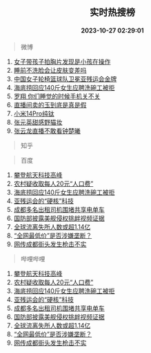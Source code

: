 <div align="center"><h2>实时热搜榜</h2><h4>2023-10-27 02:29:01</h4></div>

> 微博  

1. [女子带孩子拍胸片发现是小孩在操作](https://s.weibo.com/weibo?q=%23%E5%A5%B3%E5%AD%90%E5%B8%A6%E5%AD%A9%E5%AD%90%E6%8B%8D%E8%83%B8%E7%89%87%E5%8F%91%E7%8E%B0%E6%98%AF%E5%B0%8F%E5%AD%A9%E5%9C%A8%E6%93%8D%E4%BD%9C%23&t=31&band_rank=1&Refer=top)<br />
2. [睡前不洗脸会让皮肤变差吗](https://s.weibo.com/weibo?q=%23%E7%9D%A1%E5%89%8D%E4%B8%8D%E6%B4%97%E8%84%B8%E4%BC%9A%E8%AE%A9%E7%9A%AE%E8%82%A4%E5%8F%98%E5%B7%AE%E5%90%97%23&t=31&band_rank=2&Refer=top)<br />
3. [中国女子轮椅篮球队卫冕亚残运会金牌](https://s.weibo.com/weibo?q=%23%E4%B8%AD%E5%9B%BD%E5%A5%B3%E5%AD%90%E8%BD%AE%E6%A4%85%E7%AF%AE%E7%90%83%E9%98%9F%E5%8D%AB%E5%86%95%E4%BA%9A%E6%AE%8B%E8%BF%90%E4%BC%9A%E9%87%91%E7%89%8C%23&t=31&band_rank=3&Refer=top)<br />
4. [海底捞回应140斤女生应聘洗碗工被拒](https://s.weibo.com/weibo?q=%23%E6%B5%B7%E5%BA%95%E6%8D%9E%E5%9B%9E%E5%BA%94140%E6%96%A4%E5%A5%B3%E7%94%9F%E5%BA%94%E8%81%98%E6%B4%97%E7%A2%97%E5%B7%A5%E8%A2%AB%E6%8B%92%23&t=31&band_rank=4&Refer=top)<br />
5. [罗翔 你们睡觉的时候手机关不关](https://s.weibo.com/weibo?q=%E7%BD%97%E7%BF%94%20%E4%BD%A0%E4%BB%AC%E7%9D%A1%E8%A7%89%E7%9A%84%E6%97%B6%E5%80%99%E6%89%8B%E6%9C%BA%E5%85%B3%E4%B8%8D%E5%85%B3&t=31&band_rank=5&Refer=top)<br />
6. [直播间卖的玉到底是真是假](https://s.weibo.com/weibo?q=%23%E7%9B%B4%E6%92%AD%E9%97%B4%E5%8D%96%E7%9A%84%E7%8E%89%E5%88%B0%E5%BA%95%E6%98%AF%E7%9C%9F%E6%98%AF%E5%81%87%23&t=31&band_rank=6&Refer=top)<br />
7. [小米14Pro纯钛](https://s.weibo.com/weibo?q=%23%E5%B0%8F%E7%B1%B314Pro%E7%BA%AF%E9%92%9B%23&t=31&band_rank=7&Refer=top)<br />
8. [张元英甜感野猫妆](https://s.weibo.com/weibo?q=%23%E5%BC%A0%E5%85%83%E8%8B%B1%E7%94%9C%E6%84%9F%E9%87%8E%E7%8C%AB%E5%A6%86%23&t=31&band_rank=8&Refer=top)<br />
9. [张云龙直播不敢看钟楚曦](https://s.weibo.com/weibo?q=%23%E5%BC%A0%E4%BA%91%E9%BE%99%E7%9B%B4%E6%92%AD%E4%B8%8D%E6%95%A2%E7%9C%8B%E9%92%9F%E6%A5%9A%E6%9B%A6%23&t=31&band_rank=9&Refer=top)<br />

> 知乎  


> 百度  

1. [攀登航天科技高峰](https://www.baidu.com/s?wd=%E6%94%80%E7%99%BB%E8%88%AA%E5%A4%A9%E7%A7%91%E6%8A%80%E9%AB%98%E5%B3%B0&sa=fyb_news&rsv_dl=fyb_news)<br />
2. [农村疑收取每人20元“人口费”](https://www.baidu.com/s?wd=%E5%86%9C%E6%9D%91%E7%96%91%E6%94%B6%E5%8F%96%E6%AF%8F%E4%BA%BA20%E5%85%83%E2%80%9C%E4%BA%BA%E5%8F%A3%E8%B4%B9%E2%80%9D&sa=fyb_news&rsv_dl=fyb_news)<br />
3. [海底捞回应140斤女生应聘洗碗工被拒](https://www.baidu.com/s?wd=%E6%B5%B7%E5%BA%95%E6%8D%9E%E5%9B%9E%E5%BA%94140%E6%96%A4%E5%A5%B3%E7%94%9F%E5%BA%94%E8%81%98%E6%B4%97%E7%A2%97%E5%B7%A5%E8%A2%AB%E6%8B%92&sa=fyb_news&rsv_dl=fyb_news)<br />
4. [亚残运会的“硬核”科技](https://www.baidu.com/s?wd=%E4%BA%9A%E6%AE%8B%E8%BF%90%E4%BC%9A%E7%9A%84%E2%80%9C%E7%A1%AC%E6%A0%B8%E2%80%9D%E7%A7%91%E6%8A%80&sa=fyb_news&rsv_dl=fyb_news)<br />
5. [成都多名出租司机围堵共享电单车](https://www.baidu.com/s?wd=%E6%88%90%E9%83%BD%E5%A4%9A%E5%90%8D%E5%87%BA%E7%A7%9F%E5%8F%B8%E6%9C%BA%E5%9B%B4%E5%A0%B5%E5%85%B1%E4%BA%AB%E7%94%B5%E5%8D%95%E8%BD%A6&sa=fyb_news&rsv_dl=fyb_news)<br />
6. [国防部披露美舰侵权挑衅视频证据](https://www.baidu.com/s?wd=%E5%9B%BD%E9%98%B2%E9%83%A8%E6%8A%AB%E9%9C%B2%E7%BE%8E%E8%88%B0%E4%BE%B5%E6%9D%83%E6%8C%91%E8%A1%85%E8%A7%86%E9%A2%91%E8%AF%81%E6%8D%AE&sa=fyb_news&rsv_dl=fyb_news)<br />
7. [全球流离失所人数或超1.14亿](https://www.baidu.com/s?wd=%E5%85%A8%E7%90%83%E6%B5%81%E7%A6%BB%E5%A4%B1%E6%89%80%E4%BA%BA%E6%95%B0%E6%88%96%E8%B6%851.14%E4%BA%BF&sa=fyb_news&rsv_dl=fyb_news)<br />
8. [“全网最低价”是否涉嫌垄断？](https://www.baidu.com/s?wd=%E2%80%9C%E5%85%A8%E7%BD%91%E6%9C%80%E4%BD%8E%E4%BB%B7%E2%80%9D%E6%98%AF%E5%90%A6%E6%B6%89%E5%AB%8C%E5%9E%84%E6%96%AD%EF%BC%9F&sa=fyb_news&rsv_dl=fyb_news)<br />
9. [网传成都街头发生枪击不实](https://www.baidu.com/s?wd=%E7%BD%91%E4%BC%A0%E6%88%90%E9%83%BD%E8%A1%97%E5%A4%B4%E5%8F%91%E7%94%9F%E6%9E%AA%E5%87%BB%E4%B8%8D%E5%AE%9E&sa=fyb_news&rsv_dl=fyb_news)<br />

> 哔哩哔哩  

1. [攀登航天科技高峰](https://www.baidu.com/s?wd=%E6%94%80%E7%99%BB%E8%88%AA%E5%A4%A9%E7%A7%91%E6%8A%80%E9%AB%98%E5%B3%B0&sa=fyb_news&rsv_dl=fyb_news)<br />
2. [农村疑收取每人20元“人口费”](https://www.baidu.com/s?wd=%E5%86%9C%E6%9D%91%E7%96%91%E6%94%B6%E5%8F%96%E6%AF%8F%E4%BA%BA20%E5%85%83%E2%80%9C%E4%BA%BA%E5%8F%A3%E8%B4%B9%E2%80%9D&sa=fyb_news&rsv_dl=fyb_news)<br />
3. [海底捞回应140斤女生应聘洗碗工被拒](https://www.baidu.com/s?wd=%E6%B5%B7%E5%BA%95%E6%8D%9E%E5%9B%9E%E5%BA%94140%E6%96%A4%E5%A5%B3%E7%94%9F%E5%BA%94%E8%81%98%E6%B4%97%E7%A2%97%E5%B7%A5%E8%A2%AB%E6%8B%92&sa=fyb_news&rsv_dl=fyb_news)<br />
4. [亚残运会的“硬核”科技](https://www.baidu.com/s?wd=%E4%BA%9A%E6%AE%8B%E8%BF%90%E4%BC%9A%E7%9A%84%E2%80%9C%E7%A1%AC%E6%A0%B8%E2%80%9D%E7%A7%91%E6%8A%80&sa=fyb_news&rsv_dl=fyb_news)<br />
5. [成都多名出租司机围堵共享电单车](https://www.baidu.com/s?wd=%E6%88%90%E9%83%BD%E5%A4%9A%E5%90%8D%E5%87%BA%E7%A7%9F%E5%8F%B8%E6%9C%BA%E5%9B%B4%E5%A0%B5%E5%85%B1%E4%BA%AB%E7%94%B5%E5%8D%95%E8%BD%A6&sa=fyb_news&rsv_dl=fyb_news)<br />
6. [国防部披露美舰侵权挑衅视频证据](https://www.baidu.com/s?wd=%E5%9B%BD%E9%98%B2%E9%83%A8%E6%8A%AB%E9%9C%B2%E7%BE%8E%E8%88%B0%E4%BE%B5%E6%9D%83%E6%8C%91%E8%A1%85%E8%A7%86%E9%A2%91%E8%AF%81%E6%8D%AE&sa=fyb_news&rsv_dl=fyb_news)<br />
7. [全球流离失所人数或超1.14亿](https://www.baidu.com/s?wd=%E5%85%A8%E7%90%83%E6%B5%81%E7%A6%BB%E5%A4%B1%E6%89%80%E4%BA%BA%E6%95%B0%E6%88%96%E8%B6%851.14%E4%BA%BF&sa=fyb_news&rsv_dl=fyb_news)<br />
8. [“全网最低价”是否涉嫌垄断？](https://www.baidu.com/s?wd=%E2%80%9C%E5%85%A8%E7%BD%91%E6%9C%80%E4%BD%8E%E4%BB%B7%E2%80%9D%E6%98%AF%E5%90%A6%E6%B6%89%E5%AB%8C%E5%9E%84%E6%96%AD%EF%BC%9F&sa=fyb_news&rsv_dl=fyb_news)<br />
9. [网传成都街头发生枪击不实](https://www.baidu.com/s?wd=%E7%BD%91%E4%BC%A0%E6%88%90%E9%83%BD%E8%A1%97%E5%A4%B4%E5%8F%91%E7%94%9F%E6%9E%AA%E5%87%BB%E4%B8%8D%E5%AE%9E&sa=fyb_news&rsv_dl=fyb_news)<br />
